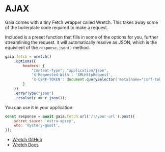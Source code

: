 # AJAX
Gaia comes with a tiny Fetch wrapper called Wretch. This takes away some of the boilerplate code required to make a request.

Included is a preset function that fills in some of the options for you, further streamlining the request. It will automatically resolve as JSON, which is the equivilent of the `response.json()` method.

```js
gaia.fetch = wretch()
    .options({
        headers: {
            "Content-Type": "application/json",
            'X-Requested-With': 'XMLHttpRequest',
            'X-CSRF-TOKEN': document.querySelector('meta[name="csrf-token"]').getAttribute('content')
        }
    })
    .errorType("json")
    .resolve(r => r.json());
```

You can use it in your application:

```js
const response = await gaia.fetch.url('/!/your-url').post({
    secret_sauce: 'extra-spicy',
    who: 'mystery-guest',
});
```

- [Wretch GitHub](https://github.com/elbywan/wretch)
- [Wretch Docs](https://elbywan.github.io/wretch/api/index.html)


